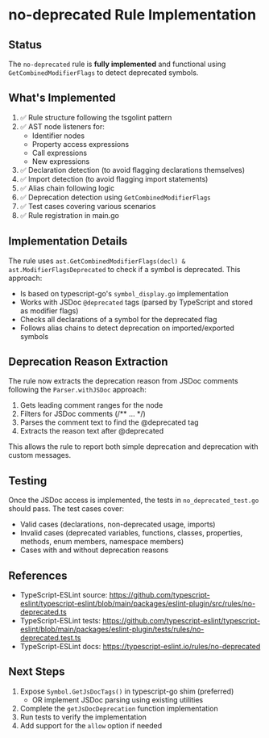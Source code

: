 # no-deprecated Rule Implementation

## Status

The `no-deprecated` rule is **fully implemented** and functional using `GetCombinedModifierFlags` to detect deprecated symbols.

## What's Implemented

1. ✅ Rule structure following the tsgolint pattern
2. ✅ AST node listeners for:
   - Identifier nodes
   - Property access expressions
   - Call expressions
   - New expressions
3. ✅ Declaration detection (to avoid flagging declarations themselves)
4. ✅ Import detection (to avoid flagging import statements)
5. ✅ Alias chain following logic
6. ✅ Deprecation detection using `GetCombinedModifierFlags`
7. ✅ Test cases covering various scenarios
8. ✅ Rule registration in main.go

## Implementation Details

The rule uses `ast.GetCombinedModifierFlags(decl) & ast.ModifierFlagsDeprecated` to check if a symbol is deprecated. This approach:

- Is based on typescript-go's `symbol_display.go` implementation
- Works with JSDoc `@deprecated` tags (parsed by TypeScript and stored as modifier flags)
- Checks all declarations of a symbol for the deprecated flag
- Follows alias chains to detect deprecation on imported/exported symbols

## Deprecation Reason Extraction

The rule now extracts the deprecation reason from JSDoc comments following the `Parser.withJSDoc` approach:

1. Gets leading comment ranges for the node
2. Filters for JSDoc comments (/** ... */)
3. Parses the comment text to find the @deprecated tag
4. Extracts the reason text after @deprecated

This allows the rule to report both simple deprecation and deprecation with custom messages.

## Testing

Once the JSDoc access is implemented, the tests in `no_deprecated_test.go` should pass. The test cases cover:

- Valid cases (declarations, non-deprecated usage, imports)
- Invalid cases (deprecated variables, functions, classes, properties, methods, enum members, namespace members)
- Cases with and without deprecation reasons

## References

- TypeScript-ESLint source: https://github.com/typescript-eslint/typescript-eslint/blob/main/packages/eslint-plugin/src/rules/no-deprecated.ts
- TypeScript-ESLint tests: https://github.com/typescript-eslint/typescript-eslint/blob/main/packages/eslint-plugin/tests/rules/no-deprecated.test.ts
- TypeScript-ESLint docs: https://typescript-eslint.io/rules/no-deprecated

## Next Steps

1. Expose `Symbol.GetJsDocTags()` in typescript-go shim (preferred)
   - OR implement JSDoc parsing using existing utilities
2. Complete the `getJsDocDeprecation` function implementation
3. Run tests to verify the implementation
4. Add support for the `allow` option if needed

